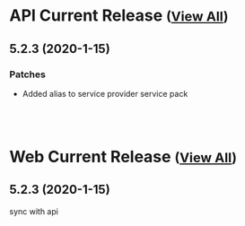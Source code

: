 
# API Current Release <small>([View All](/API.md))</small>
## 5.2.3 (2020-1-15)
### Patches 

- Added alias to service provider service pack

<br><br>
# Web Current Release <small>([View All](/Web.md))</small>
## 5.2.3 (2020-1-15)
sync with api

  
